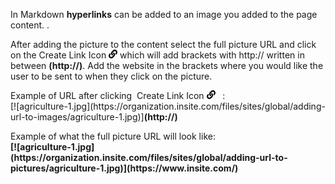<p>In Markdown <b>hyperlinks</b> can be added to an image you added to the page content. .</p>
<p>
   After adding the picture to the content select the full picture URL and click on the Create Link Icon 
   <svg xmlns="http://www.w3.org/2000/svg" height="14" width="14" viewBox="0 0 512 512"><!--!Font Awesome Free 6.5.1 by @fontawesome - https://fontawesome.com License - https://fontawesome.com/license/free Copyright 2023 Fonticons, Inc.--><path d="M326.6 185.4c59.7 59.8 58.9 155.7 .4 214.6-.1 .1-.2 .3-.4 .4l-67.2 67.2c-59.3 59.3-155.7 59.3-215 0-59.3-59.3-59.3-155.7 0-215l37.1-37.1c9.8-9.8 26.8-3.3 27.3 10.6 .6 17.7 3.8 35.5 9.7 52.7 2 5.8 .6 12.3-3.8 16.6l-13.1 13.1c-28 28-28.9 73.7-1.2 102 28 28.6 74.1 28.7 102.3 .5l67.2-67.2c28.2-28.2 28.1-73.8 0-101.8-3.7-3.7-7.4-6.6-10.3-8.6a16 16 0 0 1 -6.9-12.6c-.4-10.6 3.3-21.5 11.7-29.8l21.1-21.1c5.5-5.5 14.2-6.2 20.6-1.7a152.5 152.5 0 0 1 20.5 17.2zM467.5 44.4c-59.3-59.3-155.7-59.3-215 0l-67.2 67.2c-.1 .1-.3 .3-.4 .4-58.6 58.9-59.4 154.8 .4 214.6a152.5 152.5 0 0 0 20.5 17.2c6.4 4.5 15.1 3.8 20.6-1.7l21.1-21.1c8.4-8.4 12.1-19.2 11.7-29.8a16 16 0 0 0 -6.9-12.6c-2.9-2-6.6-4.9-10.3-8.6-28.1-28.1-28.2-73.6 0-101.8l67.2-67.2c28.2-28.2 74.3-28.1 102.3 .5 27.8 28.3 26.9 73.9-1.2 102l-13.1 13.1c-4.4 4.4-5.8 10.8-3.8 16.6 5.9 17.2 9 35 9.7 52.7 .5 13.9 17.5 20.4 27.3 10.6l37.1-37.1c59.3-59.3 59.3-155.7 0-215z"></path></svg>
   which will add brackets with http:// written in between <b>(http://)</b>. Add the website in the brackets where you would like the user to be sent to when they click on the picture.
</p>
<p>
   Example of URL after clicking&nbsp;
   <span style="font-weight: var(--bs-body-font-weight); text-align: var(--bs-body-text-align);">
      Create Link Icon 
      <svg xmlns="http://www.w3.org/2000/svg" height="14" width="14" viewBox="0 0 512 512"><!--!Font Awesome Free 6.5.1 by @fontawesome - https://fontawesome.com License - https://fontawesome.com/license/free Copyright 2023 Fonticons, Inc.--><path d="M326.6 185.4c59.7 59.8 58.9 155.7 .4 214.6-.1 .1-.2 .3-.4 .4l-67.2 67.2c-59.3 59.3-155.7 59.3-215 0-59.3-59.3-59.3-155.7 0-215l37.1-37.1c9.8-9.8 26.8-3.3 27.3 10.6 .6 17.7 3.8 35.5 9.7 52.7 2 5.8 .6 12.3-3.8 16.6l-13.1 13.1c-28 28-28.9 73.7-1.2 102 28 28.6 74.1 28.7 102.3 .5l67.2-67.2c28.2-28.2 28.1-73.8 0-101.8-3.7-3.7-7.4-6.6-10.3-8.6a16 16 0 0 1 -6.9-12.6c-.4-10.6 3.3-21.5 11.7-29.8l21.1-21.1c5.5-5.5 14.2-6.2 20.6-1.7a152.5 152.5 0 0 1 20.5 17.2zM467.5 44.4c-59.3-59.3-155.7-59.3-215 0l-67.2 67.2c-.1 .1-.3 .3-.4 .4-58.6 58.9-59.4 154.8 .4 214.6a152.5 152.5 0 0 0 20.5 17.2c6.4 4.5 15.1 3.8 20.6-1.7l21.1-21.1c8.4-8.4 12.1-19.2 11.7-29.8a16 16 0 0 0 -6.9-12.6c-2.9-2-6.6-4.9-10.3-8.6-28.1-28.1-28.2-73.6 0-101.8l67.2-67.2c28.2-28.2 74.3-28.1 102.3 .5 27.8 28.3 26.9 73.9-1.2 102l-13.1 13.1c-4.4 4.4-5.8 10.8-3.8 16.6 5.9 17.2 9 35 9.7 52.7 .5 13.9 17.5 20.4 27.3 10.6l37.1-37.1c59.3-59.3 59.3-155.7 0-215z"></path></svg>
   </span>
   <span style="font-weight: var(--bs-body-font-weight); text-align: var(--bs-body-text-align);">&nbsp;<span style="font-weight: var(--bs-body-font-weight); text-align: var(--bs-body-text-align);">&nbsp;:<br></span><span style="font-weight: var(--bs-body-font-weight); text-align: var(--bs-body-text-align);">[![agriculture-1.jpg](https://organization.insite.com/files/sites/global/adding-url-to-images/agriculture-1.jpg)]</span><b style="text-align: var(--bs-body-text-align);">(http://)</b></span>
</p>
<p>Example of what the full picture URL will look like:<br><b>[![agriculture-1.jpg](https://organization.insite.com/files/sites/global/adding-url-to-pictures/agriculture-1.jpg)](https://www.insite.com/)</b></p>